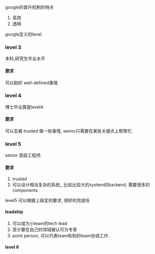 google的晋升机制的特点
1. 高效
2. 透明

google定义的level.

### level 3

本科,研究生毕业水平

#### 要求
可以刚好 well-defined事情

### level 4

博士毕业算是level4

#### 要求

可以去被 trusted 做一些事情, senior只需要在某些关键点上帮帮忙.


### level 5

senior 高级工程师.

#### 要求
1. trusted
2. 可以设计相当复杂的系统,, 比如比较大的system的backend, 需要很多的components

level5 可以根据上级定的要求, 很好的完成任

#### leadship
1. 可以成为小team的tech lead
2. 至少要在自己的领域被认可为专家
3. point person, 可以代表team和别的team协调工作.

#### level 6
